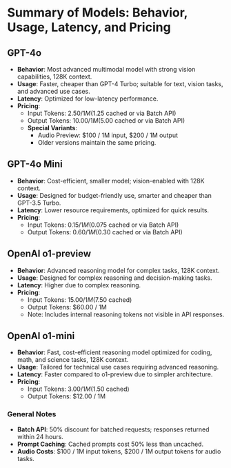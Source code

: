 # Summary of Models: Behavior, Usage, Latency, and Pricing

## **GPT-4o**

- **Behavior**: Most advanced multimodal model with strong vision capabilities, 128K context.
- **Usage**: Faster, cheaper than GPT-4 Turbo; suitable for text, vision tasks, and advanced use cases.
- **Latency**: Optimized for low-latency performance.
- **Pricing**:
  - Input Tokens: $2.50 / 1M ($1.25 cached or via Batch API)
  - Output Tokens: $10.00 / 1M ($5.00 cached or via Batch API)
  - **Special Variants**:
    - Audio Preview: $100 / 1M input, $200 / 1M output
    - Older versions maintain the same pricing.

## **GPT-4o Mini**

- **Behavior**: Cost-efficient, smaller model; vision-enabled with 128K context.
- **Usage**: Designed for budget-friendly use, smarter and cheaper than GPT-3.5 Turbo.
- **Latency**: Lower resource requirements, optimized for quick results.
- **Pricing**:
  - Input Tokens: $0.15 / 1M ($0.075 cached or via Batch API)
  - Output Tokens: $0.60 / 1M ($0.30 cached or via Batch API)

## **OpenAI o1-preview**

- **Behavior**: Advanced reasoning model for complex tasks, 128K context.
- **Usage**: Designed for complex reasoning and decision-making tasks.
- **Latency**: Higher due to complex reasoning.
- **Pricing**:
  - Input Tokens: $15.00 / 1M ($7.50 cached)
  - Output Tokens: $60.00 / 1M
  - Note: Includes internal reasoning tokens not visible in API responses.

## **OpenAI o1-mini**

- **Behavior**: Fast, cost-efficient reasoning model optimized for coding, math, and science tasks, 128K context.
- **Usage**: Tailored for technical use cases requiring advanced reasoning.
- **Latency**: Faster compared to o1-preview due to simpler architecture.
- **Pricing**:
  - Input Tokens: $3.00 / 1M ($1.50 cached)
  - Output Tokens: $12.00 / 1M

### General Notes

- **Batch API**: 50% discount for batched requests; responses returned within 24 hours.
- **Prompt Caching**: Cached prompts cost 50% less than uncached.
- **Audio Costs**: $100 / 1M input tokens, $200 / 1M output tokens for audio tasks.
